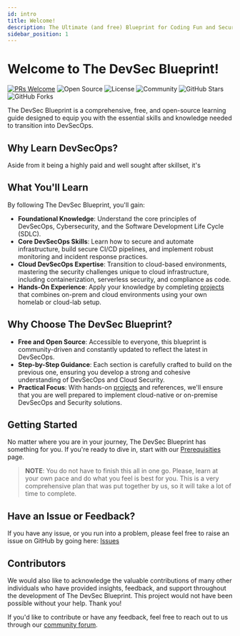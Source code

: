 ```yaml
---
id: intro
title: Welcome!
description: The Ultimate (and free) Blueprint for Coding Fun and Securing Runs!
sidebar_position: 1
---
```


# Welcome to The DevSec Blueprint!

[![PRs Welcome](https://img.shields.io/badge/PRs-welcome-brightgreen.svg?style=for-the-badge)](https://makeapullrequest.com)
![Open Source](https://img.shields.io/badge/Open%20Source-❤-blue?style=for-the-badge)
![License](https://img.shields.io/badge/License-MIT-green?style=for-the-badge)
![Community](https://img.shields.io/badge/Community-Join%20Us-brightgreen?style=for-the-badge)
![GitHub Stars](https://img.shields.io/github/stars/The-DevSec-Blueprint/devsecblueprint.github.io?style=for-the-badge)
![GitHub Forks](https://img.shields.io/github/forks/The-DevSec-Blueprint/devsecblueprint.github.io?style=for-the-badge)

The DevSec Blueprint is a comprehensive, free, and open-source learning guide designed to equip you with the essential skills and knowledge needed to transition into DevSecOps.

## Why Learn DevSecOps?

Aside from it being a highly paid and well sought after skillset, it's 

## What You'll Learn

By following The DevSec Blueprint, you'll gain:

- **Foundational Knowledge**: Understand the core principles of DevSecOps, Cybersecurity, and the Software Development Life Cycle (SDLC).
- **Core DevSecOps Skills**: Learn how to secure and automate infrastructure, build secure CI/CD pipelines, and implement robust monitoring and incident response practices.
- **Cloud DevSecOps Expertise**: Transition to cloud-based environments, mastering the security challenges unique to cloud infrastructure, including containerization, serverless security, and compliance as code.
- **Hands-On Experience**: Apply your knowledge by completing [projects] that combines on-prem and cloud environments using your own homelab or cloud-lab setup.

## Why Choose The DevSec Blueprint?

- **Free and Open Source**: Accessible to everyone, this blueprint is community-driven and constantly updated to reflect the latest in DevSecOps.
- **Step-by-Step Guidance**: Each section is carefully crafted to build on the previous one, ensuring you develop a strong and cohesive understanding of DevSecOps and Cloud Security.
- **Practical Focus**: With hands-on [projects] and references, we'll ensure that you are well prepared to implement cloud-native or on-premise DevSecOps and Security solutions.

## Getting Started

No matter where you are in your journey, The DevSec Blueprint has something for you. If you're ready to dive in, start with our [Prerequisities] page.

>**NOTE**: You do not have to finish this all in one go. Please, learn at your own pace and do what you feel is best for you. This is a very comprehensive plan that was put together by us, so it will take a lot of time to complete.

## Have an Issue or Feedback?

If you have any issue, or you run into a problem, please feel free to raise an issue on GitHub by going here: [Issues](https://github.com/The-DevSec-Blueprint/devsecblueprint.github.io/issues)

## Contributors

We would also like to acknowledge the valuable contributions of many other individuals who have provided insights, feedback, and support throughout the development of The DevSec Blueprint. This project would not have been possible without your help. Thank you!

If you'd like to contribute or have any feedback, feel free to reach out to us through our [community forum](#).

<!-- Links -->

[projects]: ./projects/
[Prerequisities]: ./prerequisites.md
